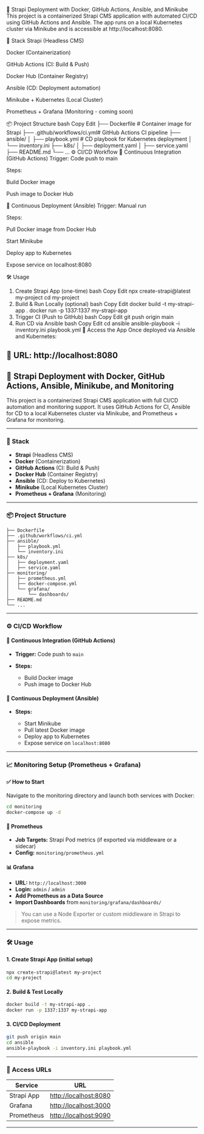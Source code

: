 🚀 Strapi Deployment with Docker, GitHub Actions, Ansible, and Minikube
This project is a containerized Strapi CMS application with automated CI/CD using GitHub Actions and Ansible. The app runs on a local Kubernetes cluster via Minikube and is accessible at http://localhost:8080.

🧱 Stack
Strapi (Headless CMS)

Docker (Containerization)

GitHub Actions (CI: Build & Push)

Docker Hub (Container Registry)

Ansible (CD: Deployment automation)

Minikube + Kubernetes (Local Cluster)

Prometheus + Grafana (Monitoring - coming soon)

📦 Project Structure
bash
Copy
Edit
├── Dockerfile               # Container image for Strapi
├── .github/workflows/ci.yml# GitHub Actions CI pipeline
├── ansible/
│   ├── playbook.yml         # CD playbook for Kubernetes deployment
│   └── inventory.ini
├── k8s/
│   ├── deployment.yaml
│   ├── service.yaml
├── README.md
└── ...
⚙️ CI/CD Workflow
🔄 Continuous Integration (GitHub Actions)
Trigger: Code push to main

Steps:

Build Docker image

Push image to Docker Hub

🚀 Continuous Deployment (Ansible)
Trigger: Manual run

Steps:

Pull Docker image from Docker Hub

Start Minikube

Deploy app to Kubernetes

Expose service on localhost:8080

🛠️ Usage
1. Create Strapi App (one-time)
bash
Copy
Edit
npx create-strapi@latest my-project
cd my-project
2. Build & Run Locally (optional)
bash
Copy
Edit
docker build -t my-strapi-app .
docker run -p 1337:1337 my-strapi-app
3. Trigger CI (Push to GitHub)
bash
Copy
Edit
git push origin main
4. Run CD via Ansible
bash
Copy
Edit
cd ansible
ansible-playbook -i inventory.ini playbook.yml
📍 Access the App
Once deployed via Ansible and Kubernetes:

📌 URL: http://localhost:8080
---

## 🚀 Strapi Deployment with Docker, GitHub Actions, Ansible, Minikube, and Monitoring

This project is a containerized Strapi CMS application with full CI/CD automation and monitoring support. It uses GitHub Actions for CI, Ansible for CD to a local Kubernetes cluster via Minikube, and Prometheus + Grafana for monitoring.

---

### 🧱 Stack

* **Strapi** (Headless CMS)
* **Docker** (Containerization)
* **GitHub Actions** (CI: Build & Push)
* **Docker Hub** (Container Registry)
* **Ansible** (CD: Deploy to Kubernetes)
* **Minikube** (Local Kubernetes Cluster)
* **Prometheus + Grafana** (Monitoring)

---

### 📦 Project Structure

```
├── Dockerfile
├── .github/workflows/ci.yml
├── ansible/
│   ├── playbook.yml
│   └── inventory.ini
├── k8s/
│   ├── deployment.yaml
│   ├── service.yaml
├── monitoring/
│   ├── prometheus.yml
│   ├── docker-compose.yml
│   └── grafana/
│       └── dashboards/
├── README.md
└── ...
```

---

### ⚙️ CI/CD Workflow

#### 🔄 Continuous Integration (GitHub Actions)

* **Trigger:** Code push to `main`
* **Steps:**

  * Build Docker image
  * Push image to Docker Hub

#### 🚀 Continuous Deployment (Ansible)

* **Steps:**

  * Start Minikube
  * Pull latest Docker image
  * Deploy app to Kubernetes
  * Expose service on `localhost:8080`

---

### 📈 Monitoring Setup (Prometheus + Grafana)

#### ✅ How to Start

Navigate to the monitoring directory and launch both services with Docker:

```bash
cd monitoring
docker-compose up -d
```

#### 🔧 Prometheus

* **Job Targets:** Strapi Pod metrics (if exported via middleware or a sidecar)
* **Config:** `monitoring/prometheus.yml`

#### 📊 Grafana

* **URL:** `http://localhost:3000`
* **Login:** `admin` / `admin`
* **Add Prometheus as a Data Source**
* **Import Dashboards** from `monitoring/grafana/dashboards/`

> You can use a Node Exporter or custom middleware in Strapi to expose metrics.

---

### 🛠️ Usage

#### 1. Create Strapi App (initial setup)

```bash
npx create-strapi@latest my-project
cd my-project
```

#### 2. Build & Test Locally

```bash
docker build -t my-strapi-app .
docker run -p 1337:1337 my-strapi-app
```

#### 3. CI/CD Deployment

```bash
git push origin main
cd ansible
ansible-playbook -i inventory.ini playbook.yml
```

---

### 📍 Access URLs

| Service    | URL                                            |
| ---------- | ---------------------------------------------- |
| Strapi App | [http://localhost:8080](http://localhost:8080) |
| Grafana    | [http://localhost:3000](http://localhost:3000) |
| Prometheus | [http://localhost:9090](http://localhost:9090) |

---


